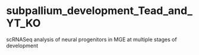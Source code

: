 # subpallium_development_Tead_and_YT_KO
scRNASeq analysis of neural progenitors in MGE at multiple stages of development
